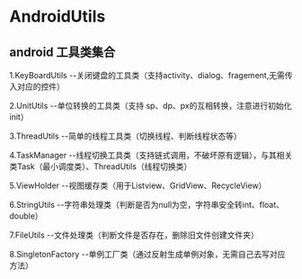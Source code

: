 # AndroidUtils
android 工具类集合
---
  1.KeyBoardUtils  --关闭键盘的工具类（支持activity、dialog、fragement,无需传入对应的控件）</br>
  
  2.UnitUtils --单位转换的工具类（支持 sp、dp、px的互相转换，注意进行初始化 init）</br>
  
  3.ThreadUtils --简单的线程工具类（切换线程、判断线程状态等）</br>
  
  4.TaskManager --线程切换工具类（支持链式调用，不破坏原有逻辑），与其相关类Task（最小调度类）、ThreadUtils（线程切换类）</br>
  
  5.ViewHolder --视图缓存类（用于Listview、GridView、RecycleView）</br>
  
  6.StringUtils --字符串处理类（判断是否为null为空，字符串安全转int、float、double）</br>
  
  7.FileUtils --文件处理类（判断文件是否存在，删除旧文件创建文件夹）</br>

  8.SingletonFactory --单例工厂类（通过反射生成单例对象，无需自己去写对应方法）</br>

